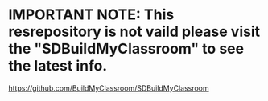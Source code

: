 # IMPORTANT NOTE: This resrepository is not vaild please visit the "SDBuildMyClassroom" to see the latest info. 
https://github.com/BuildMyClassroom/SDBuildMyClassroom 
